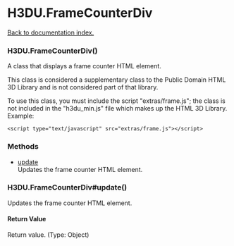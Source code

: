 # H3DU.FrameCounterDiv

[Back to documentation index.](index.md)

 <a name='H3DU.FrameCounterDiv'></a>
### H3DU.FrameCounterDiv()

A class that displays a frame counter HTML element.

This class is considered a supplementary class to the
Public Domain HTML 3D Library and is not considered part of that
library.

To use this class, you must include the script "extras/frame.js"; the
class is not included in the "h3du_min.js" file which makes up
the HTML 3D Library. Example:

    <script type="text/javascript" src="extras/frame.js"></script>

### Methods

* [update](#H3DU.FrameCounterDiv_H3DU.FrameCounterDiv_update)<br>Updates the frame counter HTML element.

 <a name='H3DU.FrameCounterDiv_H3DU.FrameCounterDiv_update'></a>
### H3DU.FrameCounterDiv#update()

Updates the frame counter HTML element.

#### Return Value

Return value. (Type: Object)
